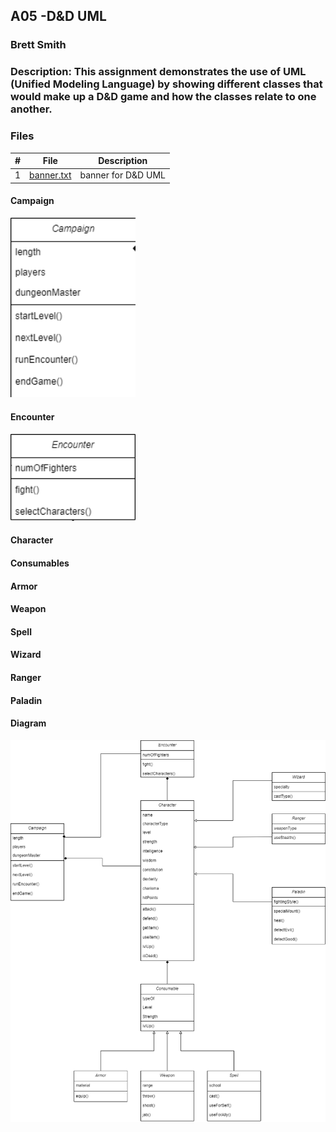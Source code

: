 ## A05 -D&D UML
### Brett Smith
### Description: This assignment demonstrates the use of UML (Unified Modeling Language) by showing different classes that would make up a D&D game and how the classes relate to one another.



### Files

|   #   | File            | Description                                        |
| :---: | --------------- | -------------------------------------------------- |
|   1   | [banner.txt]()         |banner for D&D UML|

#### Campaign

<img src="https://github.com/bsmith578/2143-OOP-Smith/blob/main/Assignments/A05/Images/Campaign.png" width="200">

#### Encounter

<img src="https://github.com/bsmith578/2143-OOP-Smith/blob/main/Assignments/A05/Images/Encounter.png" width="200">

#### Character

#### Consumables

#### Armor

#### Weapon

#### Spell

#### Wizard

#### Ranger

#### Paladin

#### Diagram

<img src="https://github.com/bsmith578/2143-OOP-Smith/blob/main/Assignments/A05/Images/D%26D.png" width="900">
